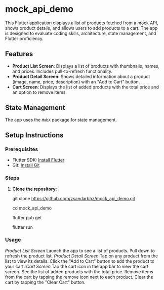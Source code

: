 # mock_api_demo


This Flutter application displays a list of products fetched from a mock API, shows product details, and allows users to add products to a cart. The app is designed to evaluate coding skills, architecture, state management, and Flutter proficiency.

## Features

- **Product List Screen**: Displays a list of products with thumbnails, names, and prices. Includes pull-to-refresh functionality.
- **Product Detail Screen**: Shows detailed information about a product (image, name, price, description) with an "Add to Cart" button.
- **Cart Screen**: Displays the list of added products with the total price and an option to remove items.

## State Management

The app uses the `MobX` package for state management.

## Setup Instructions

### Prerequisites

- Flutter SDK: [Install Flutter](https://flutter.dev/docs/get-started/install)
- Git: [Install Git](https://git-scm.com/book/en/v2/Getting-Started-Installing-Git)

### Steps

1. **Clone the repository:**

    git clone https://github.com/zsandarbhz/mock_api_demo.git

    cd mock_api_demo

    flutter pub get

    flutter run

### Usage
*Product List Screen*
Launch the app to see a list of products.
Pull down to refresh the product list.
*Product Detail Screen*
Tap on any product from the list to view its details.
Click the "Add to Cart" button to add the product to your cart.
*Cart Screen*
Tap the cart icon in the app bar to view the cart screen.
See the list of added products with the total price.
Remove items from the cart by tapping the remove icon next to each product.
Clear the cart by tapping the "Clear Cart" button.
